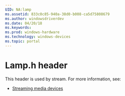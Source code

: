 ```yaml
---
UID: NA:lamp
ms.assetid: 833c0c85-940a-38d0-b008-ca5d75808679
ms.author: windowsdriverdev
ms.date: 04/20/18
ms.keywords: 
ms.prod: windows-hardware
ms.technology: windows-devices
ms.topic: portal
---
```


# Lamp.h header





This header is used by stream. For more information, see:

- [Streaming media devices](../_stream/index.md)
